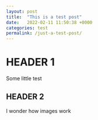 ```yaml
---
layout: post
title:  "This is a test post"
date:   2022-02-11 11:50:38 +0000
categories: test
permalink: /just-a-test-post/
---
```


# HEADER 1

Some little test

## HEADER 2

I wonder how images work